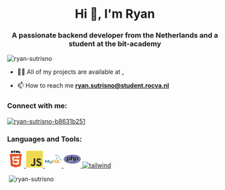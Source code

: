 <h1 align="center">Hi 👋, I'm Ryan</h1>
<h3 align="center">A passionate backend developer from the Netherlands and a student at the bit-academy</h3>

<p align="left"> <img src="https://komarev.com/ghpvc/?username=ryan-sutrisno&label=Profile%20views&color=0e75b6&style=flat" alt="ryan-sutrisno" /> </p>

- 👨‍💻 All of my projects are available at [.](#)

- 📫 How to reach me **ryan.sutrisno@student.rocva.nl**

<h3 align="left">Connect with me:</h3>
<p align="left">
<a href="https://linkedin.com/in/https://www.linkedin.com/in/ryan-sutrisno-b8631b251/" target="blank"><img align="center" src="https://raw.githubusercontent.com/rahuldkjain/github-profile-readme-generator/master/src/images/icons/Social/linked-in-alt.svg" alt="ryan-sutrisno-b8631b251" height="30" width="40" /></a>
</p>

<h3 align="left">Languages and Tools:</h3>
<p align="left"> <a href="https://www.w3.org/html/" target="_blank" rel="noreferrer"> <img src="https://raw.githubusercontent.com/devicons/devicon/master/icons/html5/html5-original-wordmark.svg" alt="html5" width="40" height="40"/> </a> <a href="https://developer.mozilla.org/en-US/docs/Web/JavaScript" target="_blank" rel="noreferrer"> <img src="https://raw.githubusercontent.com/devicons/devicon/master/icons/javascript/javascript-original.svg" alt="javascript" width="40" height="40"/> </a> <a href="https://www.mysql.com/" target="_blank" rel="noreferrer"> <img src="https://raw.githubusercontent.com/devicons/devicon/master/icons/mysql/mysql-original-wordmark.svg" alt="mysql" width="40" height="40"/> </a> <a href="https://www.php.net" target="_blank" rel="noreferrer"> <img src="https://raw.githubusercontent.com/devicons/devicon/master/icons/php/php-original.svg" alt="php" width="40" height="40"/> </a> <a href="https://tailwindcss.com/" target="_blank" rel="noreferrer"> <img src="https://www.vectorlogo.zone/logos/tailwindcss/tailwindcss-icon.svg" alt="tailwind" width="40" height="40"/> </a> </p>

<p>&nbsp;<img align="center" src="https://github-readme-stats.vercel.app/api?username=ryan-sutrisno&show_icons=true&locale=en" alt="ryan-sutrisno" /></p>


